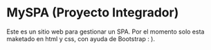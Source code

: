 # MySPA (Proyecto Integrador)

Este es un sitio web para gestionar un SPA.
Por el momento solo esta maketado en html y css, con ayuda de Bootstrap : ).
